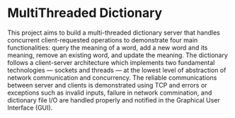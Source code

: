 # MultiThreaded Dictionary 

This project aims to build a multi-threaded dictionary server that handles concurrent client-requested operations to demonstrate four main functionalities: query the
meaning of a word, add a new word and its meaning, remove an existing word, and update the meaning. The dictionary follows a client-server architecture which implements two
fundamental technologies — sockets and threads — at the lowest level of abstraction of network communication and concurrency. The reliable communications between server and
clients is demonstrated using TCP and errors or exceptions such as invalid inputs, failure in network commination, and dictionary file I/O are handled properly and notified in the
Graphical User Interface (GUI).
